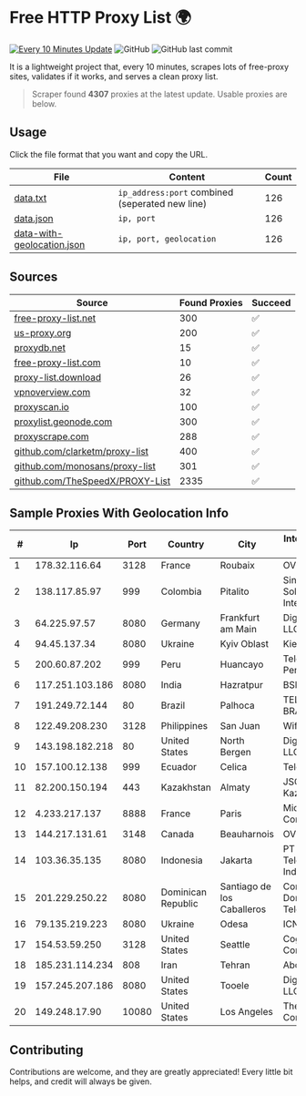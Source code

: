 
# Free HTTP Proxy List 🌍

[![Every 10 Minutes Update](https://github.com/mertguvencli/http-proxy-list/actions/workflows/main.yml/badge.svg?branch=main)](https://github.com/mertguvencli/http-proxy-list/actions/workflows/main.yml)
![GitHub](https://img.shields.io/github/license/mertguvencli/http-proxy-list)
![GitHub last commit](https://img.shields.io/github/last-commit/mertguvencli/http-proxy-list)

It is a lightweight project that, every 10 minutes, scrapes lots of free-proxy sites, validates if it works, and serves a clean proxy list.


> Scraper found **4307** proxies at the latest update. Usable proxies are below.

## Usage

Click the file format that you want and copy the URL.


|File|Content|Count|
|----|-------|-----|
|[data.txt](https://raw.githubusercontent.com/mertguvencli/http-proxy-list/main/proxy-list/data.txt)|`ip_address:port` combined (seperated new line)|126|
|[data.json](https://raw.githubusercontent.com/mertguvencli/http-proxy-list/main/proxy-list/data.json)|`ip, port`|126|
|[data-with-geolocation.json](https://raw.githubusercontent.com/mertguvencli/http-proxy-list/main/proxy-list/data-with-geolocation.json)|`ip, port, geolocation`|126|

## Sources

|Source|Found Proxies|Succeed|
|------|-------------|-------|
|[free-proxy-list.net](https://free-proxy-list.net)|300|✅|
|[us-proxy.org](https://www.us-proxy.org)|200|✅|
|[proxydb.net](http://proxydb.net)|15|✅|
|[free-proxy-list.com](https://free-proxy-list.com/?page=&port=&type%5B%5D=http&type%5B%5D=https&up_time=0&search=Search)|10|✅|
|[proxy-list.download](https://www.proxy-list.download/HTTP)|26|✅|
|[vpnoverview.com](https://vpnoverview.com/privacy/anonymous-browsing/free-proxy-servers)|32|✅|
|[proxyscan.io](https://www.proxyscan.io)|100|✅|
|[proxylist.geonode.com](https://proxylist.geonode.com/api/proxy-list?limit=300&page=1&sort_by=lastChecked&sort_type=desc&protocols=http,https)|300|✅|
|[proxyscrape.com](https://api.proxyscrape.com/v2/?request=displayproxies&protocol=http&timeout=10000&country=all&ssl=all&anonymity=all)|288|✅|
|[github.com/clarketm/proxy-list](https://raw.githubusercontent.com/clarketm/proxy-list/master/proxy-list-raw.txt)|400|✅|
|[github.com/monosans/proxy-list](https://raw.githubusercontent.com/monosans/proxy-list/main/proxies/http.txt)|301|✅|
|[github.com/TheSpeedX/PROXY-List](https://raw.githubusercontent.com/TheSpeedX/PROXY-List/master/http.txt)|2335|✅|


## Sample Proxies With Geolocation Info

|#|Ip|Port|Country|City|Internet Service Provider|
|-|--|----|-------|----|-------------------------|
|1|178.32.116.64|3128|France|Roubaix|OVH SAS|
|2|138.117.85.97|999|Colombia|Pitalito|Sinergy Soluciones Integrales|
|3|64.225.97.57|8080|Germany|Frankfurt am Main|DigitalOcean, LLC|
|4|94.45.137.34|8080|Ukraine|Kyiv Oblast|Kievline LLC|
|5|200.60.87.202|999|Peru|Huancayo|Telefonica del Peru S.A.A.|
|6|117.251.103.186|8080|India|Hazratpur|BSNL Internet|
|7|191.249.72.144|80|Brazil|Palhoca|TELEFÔNICA BRASIL S.A|
|8|122.49.208.230|3128|Philippines|San Juan|WifiCity, Inc|
|9|143.198.182.218|80|United States|North Bergen|DigitalOcean, LLC|
|10|157.100.12.138|999|Ecuador|Celica|Telconet S.A|
|11|82.200.150.194|443|Kazakhstan|Almaty|JSC Kazakhtelecom|
|12|4.233.217.137|8888|France|Paris|Microsoft Corporation|
|13|144.217.131.61|3148|Canada|Beauharnois|OVH Hosting|
|14|103.36.35.135|8080|Indonesia|Jakarta|PT Mora Telematika Indonesia|
|15|201.229.250.22|8080|Dominican Republic|Santiago de los Caballeros|Compañía Dominicana de Teléfonos S. A.|
|16|79.135.219.223|8080|Ukraine|Odesa|ICN Ltd.|
|17|154.53.59.250|3128|United States|Seattle|Cogent Communications|
|18|185.231.114.234|808|Iran|Tehran|Abolfazl-Shirdel|
|19|157.245.207.186|8080|United States|Tooele|DigitalOcean, LLC|
|20|149.248.17.90|10080|United States|Los Angeles|The Constant Company|



## Contributing

Contributions are welcome, and they are greatly appreciated! Every
little bit helps, and credit will always be given.

